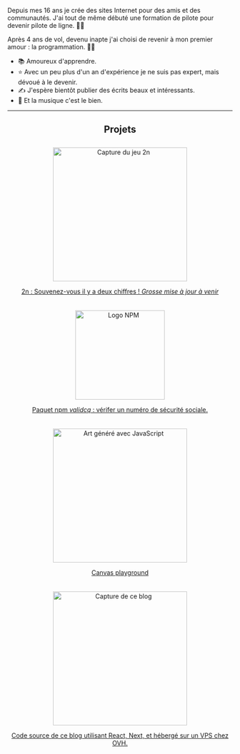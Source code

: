 Depuis mes 16 ans je crée des sites Internet pour des amis et des communautés. J'ai tout de même débuté une formation de pilote pour devenir pilote de ligne. 👨‍✈️

Après 4 ans de vol, devenu inapte j'ai choisi de revenir à mon premier amour : la programmation. 👨‍💻

- 📚 Amoureux d'apprendre.
- ⭐️ Avec un peu plus d'un an d'expérience je ne suis pas expert, mais dévoué à le devenir.
- ✍️ J'espère bientôt publier des écrits beaux et intéressants.
- 🎼 Et la musique c'est le bien.

---

<div style="text-align: center">
<h2>Projets</h2>

<a style="display:inline-block;margin: 10px auto" href="https://github.com/tobudim/2n">
  <img src="/images/intro/2n.png" alt="Capture du jeu 2n" style="width:300px;margin:auto" />
  <p>2n : Souvenez-vous il y a deux chiffres ! <i>Grosse mise à jour à venir</i></p>
</a>

<a style="display:inline-block;margin: 10px auto" href="https://github.com/tobudim/validcq">
  <img src="/images/intro/npm.png" alt="Logo NPM" style="width:200px;margin:auto"/>
  <p>Paquet npm <i>validcq</i> : vérifer un numéro de sécurité sociale.</p>
</a>

<a style="display:inline-block;margin: 10px auto" href="https://github.com/tobudim/canvas-playground">
  <img src="/images/intro/canvas.png" alt="Art généré avec JavaScript" style="width:300px;margin:auto"/>
  <p>Canvas playground</p>
</a>

<a style="display:inline-block;margin: 10px auto" href="https://github.com/tobudim/next-blog">
  <img src="/images/intro/blog.png" alt="Capture de ce blog" style="width:300px;margin:auto"/>
  <p>Code source de ce blog utilisant React, Next, et hébergé sur un VPS chez OVH.</p>
</a>

</div>

